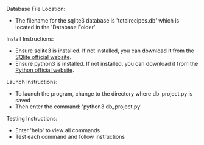 
Database File Location:
- The filename for the sqlite3 database is 'totalrecipes.db' which is located in the 'Database Folder'


Install Instructions:
- Ensure sqlite3 is installed. If not installed, you can download it from the [SQlite official website](https://www.sqlite.org/).
- Ensure python3 is installed. If not installed, you can download it from the [Python official website](https://www.python.org/downloads/).



Launch Instructions:
- To launch the program, change to the directory where db_project.py is saved
- Then enter the command: 'python3 db_project.py'


Testing Instructions:
- Enter 'help' to view all commands
- Test each command and follow instructions

